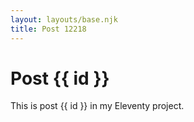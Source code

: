 ```yaml
---
layout: layouts/base.njk
title: Post 12218
---
```


# Post {{ id }}

This is post {{ id }} in my Eleventy project.
